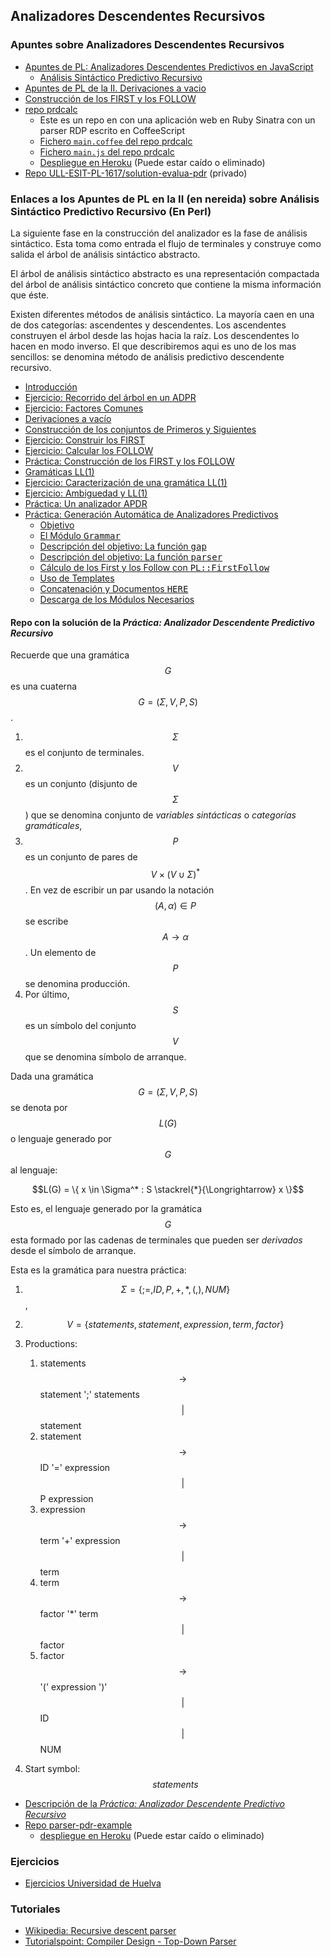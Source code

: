 ## Analizadores Descendentes Recursivos 

### Apuntes sobre Analizadores Descendentes Recursivos 

* [Apuntes de PL: Analizadores Descendentes Predictivos en JavaScript](http://crguezl.github.io/pl-html/node20.html)
  - [Análisis Sintáctico Predictivo Recursivo](http://crguezl.github.io/pl-html/node22.html)
* [Apuntes de PL de la II. Derivaciones a vacio](http://nereida.deioc.ull.es/~pl/perlexamples/node88.html)
* [Construcción de los FIRST y los FOLLOW](http://nereida.deioc.ull.es/~pl/perlexamples/node89.html)
* [repo prdcalc](https://github.com/crguezl/prdcalc)
  - Este es un repo en con una aplicación web en Ruby Sinatra con un parser RDP escrito en CoffeeScript
  - [Fichero `main.coffee` del repo prdcalc](https://github.com/crguezl/prdcalc/blob/master/views/main.coffee)
  - [Fichero `main.js` del repo prdcalc](https://github.com/crguezl/prdcalc/blob/master/views/main.js)
  - [Despliegue en Heroku](https://predictiveparser.herokuapp.com/) (Puede estar caído o eliminado)
* [Repo ULL-ESIT-PL-1617/solution-evalua-pdr](https://github.com/ULL-ESIT-PL-1617/solution-evalua-pdr) (privado)

### Enlaces a los Apuntes de PL en la II (en nereida) sobre Análisis Sintáctico Predictivo Recursivo (En Perl)
La siguiente fase en la construcción del analizador es la fase de 
análisis sintáctico. Esta toma como entrada el flujo de terminales
y construye como salida el árbol de análisis sintáctico abstracto.

<P>
El árbol de análisis sintáctico abstracto es una representación  compactada del árbol 
de análisis sintáctico concreto que contiene la misma información que éste.

<P>
Existen diferentes métodos de análisis sintáctico. La mayoría caen en una de dos categorías:
ascendentes y descendentes. Los ascendentes construyen el árbol desde las hojas
hacia la raíz. Los descendentes lo hacen en modo inverso. El que describiremos
aqui es uno de los mas sencillos: se denomina método de análisis predictivo descendente 
recursivo.

<!--Table of Child-Links-->
<UL CLASS="ChildLinks">
<LI><A NAME="tex2html2382"
  HREF="http://nereida.deioc.ull.es/~pl/perlexamples/node85.html">Introducción</A>
<LI><A NAME="tex2html2383"
  HREF="http://nereida.deioc.ull.es/~pl/perlexamples/node86.html">Ejercicio: Recorrido del árbol en un ADPR</A>
<LI><A NAME="tex2html2384"
  HREF="http://nereida.deioc.ull.es/~pl/perlexamples/node87.html">Ejercicio: Factores Comunes</A>
<LI><A NAME="tex2html2385"
  HREF="http://nereida.deioc.ull.es/~pl/perlexamples/node88.html">Derivaciones a vacío</A>
<LI><A NAME="tex2html2386"
  HREF="http://nereida.deioc.ull.es/~pl/perlexamples/node89.html">Construcción de los conjuntos de Primeros y Siguientes</A>
<LI><A NAME="tex2html2387"
  HREF="http://nereida.deioc.ull.es/~pl/perlexamples/node90.html">Ejercicio: Construir los FIRST</A>
<LI><A NAME="tex2html2388"
  HREF="http://nereida.deioc.ull.es/~pl/perlexamples/node91.html">Ejercicio: Calcular los FOLLOW</A>
<LI><A NAME="tex2html2389"
  HREF="http://nereida.deioc.ull.es/~pl/perlexamples/node92.html">Práctica: Construcción de los FIRST y los FOLLOW</A>
<LI><A NAME="tex2html2390"
  HREF="http://nereida.deioc.ull.es/~pl/perlexamples/node93.html">Gramáticas LL(1)</A>
<LI><A NAME="tex2html2391"
  HREF="http://nereida.deioc.ull.es/~pl/perlexamples/node94.html">Ejercicio: Caracterización de una gramática LL(1) </A>
<LI><A NAME="tex2html2392"
  HREF="http://nereida.deioc.ull.es/~pl/perlexamples/node95.html">Ejercicio: Ambiguedad y LL(1)</A>
<LI><A NAME="tex2html2393"
  HREF="http://nereida.deioc.ull.es/~pl/perlexamples/node96.html">Práctica: Un analizador APDR</A>
<LI><A NAME="tex2html2394"
  HREF="http://nereida.deioc.ull.es/~pl/perlexamples/node97.html">Práctica: Generación Automática de Analizadores Predictivos</A>
<UL>
<LI><A NAME="tex2html2395"
  HREF="http://nereida.deioc.ull.es/~pl/perlexamples/node97.html#SECTION008613010000000000000">Objetivo</A>
<LI><A NAME="tex2html2396"
  HREF="http://nereida.deioc.ull.es/~pl/perlexamples/node97.html#SECTION008613020000000000000">El Módulo <TT>Grammar</TT></A>
<LI><A NAME="tex2html2397"
  HREF="http://nereida.deioc.ull.es/~pl/perlexamples/node97.html#SECTION008613030000000000000">Descripción del objetivo: La función <TT>gap</TT></A>
<LI><A NAME="tex2html2398"
  HREF="http://nereida.deioc.ull.es/~pl/perlexamples/node97.html#SECTION008613040000000000000">Descripción del objetivo: La función <TT>parser</TT></A>
<LI><A NAME="tex2html2399"
  HREF="http://nereida.deioc.ull.es/~pl/perlexamples/node97.html#SECTION008613050000000000000">Cálculo de los First y los Follow con <TT>PL::FirstFollow</TT></A>
<LI><A NAME="tex2html2400"
  HREF="http://nereida.deioc.ull.es/~pl/perlexamples/node97.html#SECTION008613060000000000000">Uso de Templates</A>
<LI><A NAME="tex2html2401"
  HREF="http://nereida.deioc.ull.es/~pl/perlexamples/node97.html#SECTION008613070000000000000">Concatenación y Documentos <TT>HERE</TT></A>
<LI><A NAME="tex2html2402"
  HREF="http://nereida.deioc.ull.es/~pl/perlexamples/node97.html#SECTION008613080000000000000">Descarga de los Módulos Necesarios</A>
</UL></UL>

#### Repo con la solución de la *Práctica: Analizador Descendente Predictivo Recursivo*

Recuerde que una gramática $$G$$ es una cuaterna $$G =(\Sigma,V,P,S)$$.

1.  $$\Sigma$$ es el conjunto de terminales.
2.  $$V$$ es un conjunto (disjunto de $$\Sigma$$) que se denomina
    conjunto de *variables sintácticas* o *categorías gramáticales*,
3.  $$P$$ es un conjunto de pares de $$V \times (V \cup \Sigma)^*$$. En vez de escribir un par usando la notación $$(A, \alpha) \in P$$ se escribe $$A \rightarrow \alpha$$. Un elemento de $$P$$ se denomina producción.
4.  Por último, $$S$$ es un símbolo del conjunto $$V$$ que se denomina
    símbolo de arranque.

Dada una gramática $$G=(\Sigma,V,P,S)$$ se denota por $$L(G)$$ o lenguaje
generado por $$G$$ al lenguaje: 

$$L(G) = \{ x \in \Sigma^* : S \stackrel{*}{\Longrightarrow} x \}$$

Esto es, el lenguaje generado por la gramática $$G$$ esta
formado por las cadenas de terminales que pueden ser <i>derivados</i> 
desde el símbolo de arranque.

Esta es la gramática para nuestra práctica:

1.  $$\Sigma = \{ ; =, ID, P, +, *, (, ), NUM \}$$,
2.  $$V = \{ statements, statement, expression, term, factor \}$$
3.  Productions:
    1.  statements $$ \rightarrow$$ statement ';' statements $$\vert$$
        statement
    2.  statement $$ \rightarrow$$ ID '=' expression $$\vert$$ P
        expression
    3.  expression $$ \rightarrow$$ term '+' expression $$\vert$$ term
    4.  term $$ \rightarrow$$ factor '*' term $$\vert$$ factor
    5.  factor $$ \rightarrow$$ '(' expression ')' $$\vert$$ ID $$
        \vert$$ NUM

4.  Start symbol: $$statements$$

* [Descripción de la *Práctica: Analizador Descendente Predictivo Recursivo*](http://crguezl.github.io/pl-html/node26.html)
* [Repo parser-pdr-example](https://github.com/ULL-ESIT-PL-1617/parser-pdr-example)
  - [despliegue en Heroku](https://pdr-example.herokuapp.com/) (Puede estar caído o eliminado)

### Ejercicios

* [ Ejercicios Universidad de Huelva](http://www.uhu.es/francisco.moreno/gii_pl/docs/Tema_3_solucion.pdf)

### Tutoriales

* [Wikipedia: Recursive descent parser](https://en.wikipedia.org/wiki/Recursive_descent_parser)
* [Tutorialspoint: Compiler Design - Top-Down Parser](https://www.tutorialspoint.com/compiler_design/compiler_design_top_down_parser.htm)

